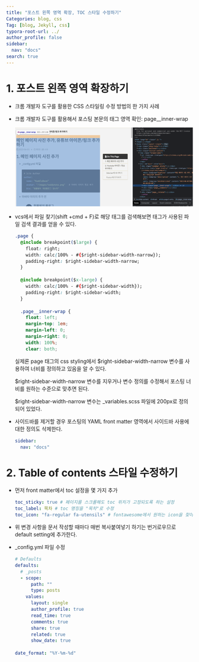 ```yaml
---
title: "포스트 왼쪽 영역 확장, TOC 스타일 수정하기"
Categories: blog, css
Tag: [blog, Jekyll, css]
typora-root-url: ../
author_profile: false
sidebar:
  nav: "docs"
search: true
---
```


# 1. 포스트 왼쪽 영역 확장하기

- 크롬 개발자 도구를 활용한 CSS 스타일링 수정 방법의 한 가지 사례

- 크롬 개발자 도구를 활용해서 포스팅 본문의 태그 영역 확인: page\_\_inner-wrap

  ![page__inner-wrap](/images/2023-06-03-extent-sidebar-sectionand-toc-styling/page__inner-wrap.png)

- vcs에서 파일 찾기(shift +cmd + F)로 해당 태그를 검색해보면 태그가 사용된 파일 검색 결과를 얻을 수 있다.

  ```css
  .page {
    @include breakpoint($large) {
      float: right;
      width: calc(100% - #{$right-sidebar-width-narrow});
      padding-right: $right-sidebar-width-narrow;
    }

    @include breakpoint($x-large) {
      width: calc(100% - #{$right-sidebar-width});
      padding-right: $right-sidebar-width;
    }

    .page__inner-wrap {
      float: left;
      margin-top: 1em;
      margin-left: 0;
      margin-right: 0;
      width: 100%;
      clear: both;
  ```

  실제론 page 태그의 css styling에서 $right-sidebar-width-narrow 변수를 사용하여 너비를 정의하고 있음을 알 수 있다.

  $right-sidebar-width-narrow 변수를 지우거나 변수 정의를 수정해서 포스팅 너비를 원하는 수준으로 맞추면 된다.

  $right-sidebar-width-narrow 변수는 \_variables.scss 파일에 200px로 정의되어 있었다.

- 사이드바를 제거할 경우 포스팅의 YAML front matter 영역에서 사이드바 사용에 대한 정의도 삭제한다.

  ```yaml
  sidebar:
    nav: "docs"
  ```

# 2. Table of contents 스타일 수정하기

- 먼저 front matter에서 toc 설정을 몇 가지 추가

  ```yaml
  toc_sticky: true # 페이지를 스크롤해도 toc 위치가 고정되도록 하는 설정
  toc_label: 목차 # toc 명칭을 "목차"로 수정
  toc_icon: "fa-regular fa-utensils" # fontawesome에서 원하는 icon을 찾아 적용
  ```

- 위 변경 사항을 문서 작성할 때마다 매번 복사붙여넣기 하기는 번거로우므로 default setting에 추가한다.

- \_config.yml 파일 수정

  ```yaml
  # Defaults
  defaults:
    # _posts
    - scope:
        path: ""
        type: posts
      values:
        layout: single
        author_profile: true
        read_time: true
        comments: true
        share: true
        related: true
        show_date: true

  date_format: "%Y-%m-%d"
  ```
